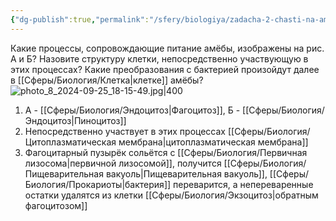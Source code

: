 ```yaml
---
{"dg-publish":true,"permalink":"/sfery/biologiya/zadacha-2-chasti-na-amyobu/","tags":["Зоология"]}
---
```


Какие процессы, сопровождающие питание амёбы, изображены на рис. А и Б? Назовите структуру клетки, непосредственно участвующую в этих процессах? Какие преобразования с бактерией произойдут далее в [[Сферы/Биология/Клетка\|клетке]] амёбы?
![photo_8_2024-09-25_18-15-49.jpg|400](/img/user/%D0%90%D1%80%D1%85%D0%B8%D0%B2/%D0%9A%D1%8D%D1%88/photo_8_2024-09-25_18-15-49.jpg)
1. А - [[Сферы/Биология/Эндоцитоз\|Фагоцитоз]], Б - [[Сферы/Биология/Эндоцитоз\|Пиноцитоз]] 
2. Непосредственно участвует в этих процессах [[Сферы/Биология/Цитоплазматическая мембрана\|цитоплазматическая мембрана]]
3. Фагоцитарный пузырёк сольётся с [[Сферы/Биология/Первичная лизосома\|первичной лизосомой]], получится [[Сферы/Биология/Пищеварительная вакуоль\|Пищеварительная вакуоль]], [[Сферы/Биология/Прокариоты\|бактерия]] переварится, а непереваренные остатки удалятся из клетки [[Сферы/Биология/Экзоцитоз\|обратным фагоцитозом]]
